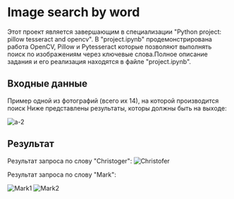 # Image search by word

  Этот проект является завершающим в специализации "Python project: pillow tesseract and opencv". В "project.ipynb" продемонстрирована работа OpenCV, Pillow и Pytesseract которые позволяют выполнять поиск по изображениям через ключевые слова.Полное описание задания и его реализация находятся в файле "project.ipynb". 
 
## Входные данные 
Пример одной из фотографий (всего их 14), на которой производится поиск
Ниже представлены результаты, которы должны быть на выходе:

![a-2](https://user-images.githubusercontent.com/78102964/216714609-05acf93a-62b3-4ddd-b28e-8d95874fdad7.png)

## Результат
Результат запроса по слову "Christoger":
![Christofer](https://user-images.githubusercontent.com/78102964/215747624-bf766f85-5082-4e62-b79a-eaf78b331099.png)

Результат запроса по слову "Mark":

![Mark1](https://user-images.githubusercontent.com/78102964/215748114-c8f721c3-7827-4152-af41-91313b9b50fb.png)
![Mark2](https://user-images.githubusercontent.com/78102964/215748130-d4289b14-3a58-4dfb-857c-d96f7b28982b.png)


